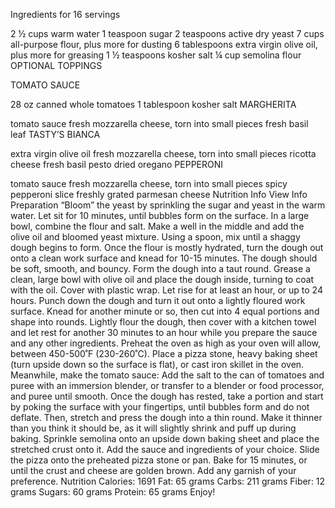 Ingredients
for 16 servings

2 ½ cups warm water
1 teaspoon sugar
2 teaspoons active dry yeast
7 cups all-purpose flour, plus more for dusting
6 tablespoons extra virgin olive oil, plus more for greasing
1 ½ teaspoons kosher salt
¼ cup semolina flour
OPTIONAL TOPPINGS

TOMATO SAUCE

28 oz canned whole tomatoes
1 tablespoon kosher salt
MARGHERITA

tomato sauce
fresh mozzarella cheese, torn into small pieces
fresh basil leaf
TASTY’S BIANCA

extra virgin olive oil
fresh mozzarella cheese, torn into small pieces
ricotta cheese
fresh basil pesto
dried oregano
PEPPERONI

tomato sauce
fresh mozzarella cheese, torn into small pieces
spicy pepperoni slice
freshly grated parmesan cheese
Nutrition Info
View Info
Preparation
“Bloom” the yeast by sprinkling the sugar and yeast in the warm water. Let sit for 10 minutes, until bubbles form on the surface.
In a large bowl, combine the flour and salt. Make a well in the middle and add the olive oil and bloomed yeast mixture. Using a spoon, mix until a shaggy dough begins to form.
Once the flour is mostly hydrated, turn the dough out onto a clean work surface and knead for 10-15 minutes. The dough should be soft, smooth, and bouncy. Form the dough into a taut round.
Grease a clean, large bowl with olive oil and place the dough inside, turning to coat with the oil. Cover with plastic wrap. Let rise for at least an hour, or up to 24 hours.
Punch down the dough and turn it out onto a lightly floured work surface. Knead for another minute or so, then cut into 4 equal portions and shape into rounds.
Lightly flour the dough, then cover with a kitchen towel and let rest for another 30 minutes to an hour while you prepare the sauce and any other ingredients.
Preheat the oven as high as your oven will allow, between 450-500˚F (230-260˚C). Place a pizza stone, heavy baking sheet (turn upside down so the surface is flat), or cast iron skillet in the oven.
Meanwhile, make the tomato sauce: Add the salt to the can of tomatoes and puree with an immersion blender, or transfer to a blender or food processor, and puree until smooth.
Once the dough has rested, take a portion and start by poking the surface with your fingertips, until bubbles form and do not deflate.
Then, stretch and press the dough into a thin round. Make it thinner than you think it should be, as it will slightly shrink and puff up during baking.
Sprinkle semolina onto an upside down baking sheet and place the stretched crust onto it. Add the sauce and ingredients of your choice.
Slide the pizza onto the preheated pizza stone or pan. Bake for 15 minutes, or until the crust and cheese are golden brown.
Add any garnish of your preference.
Nutrition Calories: 1691 Fat: 65 grams Carbs: 211 grams Fiber: 12 grams Sugars: 60 grams Protein: 65 grams
Enjoy!
